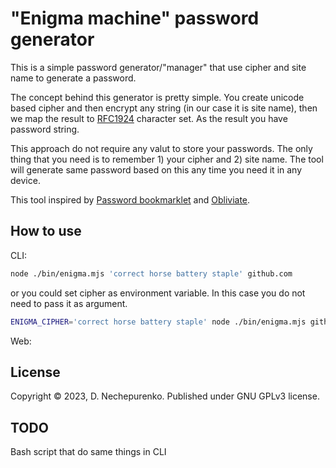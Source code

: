 # "Enigma machine" password generator

This is a simple password generator/"manager" that use cipher and site name to generate a password.

The concept behind this generator is pretty simple. You create unicode based cipher and then encrypt any string (in our case it is site name), then we map the result to [RFC1924](https://www.rfc-editor.org/rfc/rfc1924) character set. As the result you have password string.

This approach do not require any valut to store your passwords. The only thing that you need is to remember 1) your cipher and 2) site name. The tool will generate same password based on this any time you need it in any device.

This tool inspired by [Password bookmarklet](https://github.com/dotcypress/password) and [Obliviate](https://github.com/elfenware/obliviate).

## How to use

CLI:

```bash
node ./bin/enigma.mjs 'correct horse battery staple' github.com
```
or you could set cipher as environment variable. In this case you do not need to pass it as argument.

```bash
ENIGMA_CIPHER='correct horse battery staple' node ./bin/enigma.mjs github.com
```

Web:


## License

Copyright © 2023, D. Nechepurenko. Published under GNU GPLv3 license.

## TODO

Bash script that do same things in CLI
